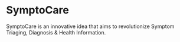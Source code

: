 # SymptoCare
SymptoCare is an innovative idea that aims to revolutionize Symptom Triaging, Diagnosis &amp; Health Information.

